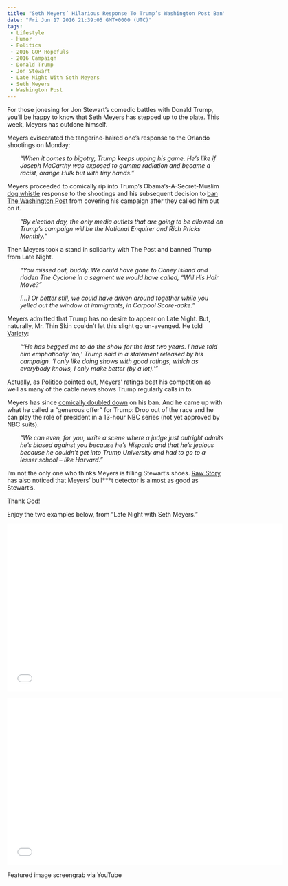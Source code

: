```yaml
---
title: "Seth Meyers’ Hilarious Response To Trump’s Washington Post Ban"
date: "Fri Jun 17 2016 21:39:05 GMT+0000 (UTC)"
tags: 
 - Lifestyle
 - Humor
 - Politics
 - 2016 GOP Hopefuls
 - 2016 Campaign
 - Donald Trump
 - Jon Stewart
 - Late Night With Seth Meyers
 - Seth Meyers
 - Washington Post
---
```

<p><!-- Quick Adsense WordPress Plugin: http://quicksense.net/ --></p><p>For those jonesing for Jon Stewart&#x2019;s comedic battles with Donald Trump, you&#x2019;ll be happy to know that Seth Meyers has stepped up to the plate. This week, Meyers has outdone himself.</p><p>Meyers eviscerated the tangerine-haired one&#x2019;s response to the Orlando shootings on Monday:</p><p style="padding-left: 30px;"><em>&#x201C;When it comes to bigotry, Trump keeps upping his game. He&#x2019;s like if Joseph McCarthy was exposed to gamma radiation and became a racist, orange Hulk but with tiny hands.&#x201D;</em></p><p>Meyers proceeded to comically rip into Trump&#x2019;s Obama&#x2019;s-A-Secret-Muslim <a href="http://www.liberalamerica.org/2016/06/13/watch-donald-trump-tries-imply-president-obama-secretly-muslim/" target="_blank">dog whistle</a> response to the shootings and his subsequent decision to <a href="http://www.liberalamerica.org/2016/06/13/donald-trump-washington-post-youre-fired/" target="_blank">ban The Washington Post</a> from covering his campaign after they called him out on it.</p><p style="padding-left: 30px;"><em>&#x201C;By election day, the only media outlets that are going to be allowed on Trump&#x2019;s campaign will be the National Enquirer and Rich Pricks Monthly.&#x201D;</em></p><p>Then Meyers took a stand in solidarity with The Post and banned Trump from Late Night.</p><p style="padding-left: 30px;"><em>&#x201C;You missed out, buddy. We could have gone to Coney Island and ridden The Cyclone in a segment we would have called, &#x201C;Will His Hair Move?&#x201D;</em></p><p style="padding-left: 30px;"><em>[&#x2026;] Or better still, we could have driven around together while you yelled out the window at immigrants, in Carpool Scare-aoke.&#x201D;</em></p><p>Meyers admitted that Trump has no desire to appear on Late Night. But, naturally, Mr. Thin Skin couldn&#x2019;t let this slight go un-avenged. He told <a href="http://variety.com/2016/biz/news/donald-trump-seth-meyers-1201796496/" onclick="__gaTracker(&apos;send&apos;, &apos;event&apos;, &apos;outbound-article&apos;, &apos;http://variety.com/2016/biz/news/donald-trump-seth-meyers-1201796496/&apos;, &apos;Variety&apos;);" target="_blank">Variety</a>:</p><p style="padding-left: 30px;"><em>&#x201C;&#x2018;He has begged me to do the show for the last two years. I have told him emphatically &#x2018;no,&#x2019; Trump said in a statement released by his campaign. &#x2018;I only like doing shows with good ratings, which as everybody knows, I only make better (by a lot).&apos;&#x201D;</em></p><p>Actually, as <a href="http://www.politico.com/blogs/on-media/2016/06/donald-trumps-latest-target-seth-meyers-224430" onclick="__gaTracker(&apos;send&apos;, &apos;event&apos;, &apos;outbound-article&apos;, &apos;http://www.politico.com/blogs/on-media/2016/06/donald-trumps-latest-target-seth-meyers-224430&apos;, &apos;Politico&apos;);" target="_blank">Politico</a> pointed out, Meyers&#x2019; ratings beat his competition as well as many of the cable news shows Trump regularly calls in to.</p><p>Meyers has since <a href="https://www.youtube.com/watch?v=hlm-AMw0zgw" onclick="__gaTracker(&apos;send&apos;, &apos;event&apos;, &apos;outbound-article&apos;, &apos;https://www.youtube.com/watch?v=hlm-AMw0zgw&apos;, &apos;comically doubled down&apos;);" target="_blank">comically doubled down</a> on his ban. And he came up with what he called a &#x201C;generous offer&#x201D; for Trump: Drop out of the race and he can play the role of president in a 13-hour NBC series (not yet approved by NBC suits).</p><p style="padding-left: 30px;"><em>&#x201C;We can even, for you, write a scene where a judge just outright admits he&#x2019;s biased against you because he&#x2019;s Hispanic and that he&#x2019;s jealous because he couldn&#x2019;t get into Trump University and had to go to a lesser school &#x2013; like Harvard.&#x201D;</em></p><p>I&#x2019;m not the only one who thinks Meyers is filling Stewart&#x2019;s shoes. <a href="https://www.rawstory.com/2016/06/if-you-miss-jon-stewarts-war-on-bullsht-turn-on-seth-meyers/" onclick="__gaTracker(&apos;send&apos;, &apos;event&apos;, &apos;outbound-article&apos;, &apos;https://www.rawstory.com/2016/06/if-you-miss-jon-stewarts-war-on-bullsht-turn-on-seth-meyers/&apos;, &apos;Raw Story&apos;);" target="_blank">Raw Story</a> has also noticed that Meyers&#x2019; bull***t detector is almost as good as Stewart&#x2019;s.</p><p>Thank God!</p><p><!-- Quick Adsense WordPress Plugin: http://quicksense.net/ --></p><p>Enjoy the two examples below, from &#x201C;Late Night with Seth Meyers.&#x201D;</p><p><span class="embed-youtube" style="text-align:center; display: block;"><iframe class="youtube-player" type="text/html" width="640" height="390" src="//www.youtube.com/embed/kygQLLhos5k?version=3&amp;rel=1&amp;fs=1&amp;autohide=2&amp;showsearch=0&amp;showinfo=1&amp;iv_load_policy=1&amp;wmode=transparent" allowfullscreen="true" style="border:0;"></iframe></span></p><p><span class="embed-youtube" style="text-align:center; display: block;"><iframe class="youtube-player" type="text/html" width="640" height="390" src="//www.youtube.com/embed/xWs3eh5u7Ic?version=3&amp;rel=1&amp;fs=1&amp;autohide=2&amp;showsearch=0&amp;showinfo=1&amp;iv_load_policy=1&amp;wmode=transparent" allowfullscreen="true" style="border:0;"></iframe></span></p><p>Featured image screengrab via YouTube</p><p>&#xA0;</p><div style="font-size:0px;height:0px;line-height:0px;margin:0;padding:0;clear:both"></div>
